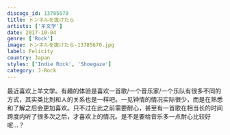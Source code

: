```yaml
---
discogs_id: 13785670
title: トンネルを抜けたら
artists: ['羊文学']
date: 2017-10-04
genre: ['Rock']
image: トンネルを抜けたら-13785670.jpg
label: Felicity
country: Japan
styles: ['Indie Rock', 'Shoegaze']
category: J-Rock
---
```


最近喜欢上羊文学。有趣的体验是喜欢一首歌/一个音乐家/一个乐队有很多不同的方式，其实类比到和人的关系也是一样吧。一见钟情的情况实际很少，而是在熟悉和了解之后会更加喜欢。只不过在此之前需要耐心，甚至有一首歌在相当长的时间跨度内听了很多次之后，才喜欢上的情况。是不是要给音乐多一点耐心比较好呢…？